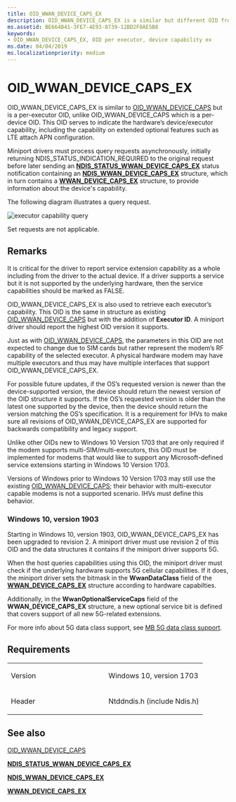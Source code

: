 ```yaml
---
title: OID_WWAN_DEVICE_CAPS_EX
description: OID_WWAN_DEVICE_CAPS_EX is a similar but different OID from OID_WWAN_DEVICE_CAPS.
ms.assetid: BE664B41-3FE7-4E93-8739-12BD2F0AE5B8
keywords:
- OID_WWAN_DEVICE_CAPS_EX, OID per executor, device capability ex
ms.date: 04/04/2019
ms.localizationpriority: medium
---
```


# OID\_WWAN\_DEVICE\_CAPS\_EX


OID\_WWAN\_DEVICE\_CAPS\_EX is similar to [OID\_WWAN\_DEVICE\_CAPS](oid-wwan-device-caps.md) but is a per-executor OID, unlike OID_WWAN_DEVICE_CAPS which is a per-device OID. This OID serves to indicate the hardware’s device/executor capability, including the capability on extended optional features such as LTE attach APN configuration.

Miniport drivers must process query requests asynchronously, initially returning NDIS\_STATUS\_INDICATION\_REQUIRED to the original request before later sending an [**NDIS\_STATUS\_WWAN\_DEVICE\_CAPS\_EX**](https://msdn.microsoft.com/library/windows/hardware/mt782396) status notification containing an [**NDIS\_WWAN\_DEVICE\_CAPS\_EX**](https://msdn.microsoft.com/library/windows/hardware/mt782401) structure, which in turn contains a [**WWAN\_DEVICE\_CAPS\_EX**](https://msdn.microsoft.com/library/windows/hardware/mt799889) structure, to provide information about the device's capability.

The following diagram illustrates a query request.

![executor capability query](images/multi-SIM_6_executorCapabilityQuery.png)

Set requests are not applicable.

Remarks
-------

It is critical for the driver to report service extension capability as a whole including from the driver to the actual device. If a driver supports a service but it is not supported by the underlying hardware, then the service capabilities should be marked as FALSE.

OID\_WWAN\_DEVICE\_CAPS\_EX is also used to retrieve each executor’s capability. This OID is the same in structure as existing [OID\_WWAN\_DEVICE\_CAPS](oid-wwan-device-caps.md) but with the addition of **Executor ID**. A miniport driver should report the highest OID version it supports.

Just as with [OID\_WWAN\_DEVICE\_CAPS](oid-wwan-device-caps.md), the parameters in this OID are not expected to change due to SIM cards but rather represent the modem’s RF capability of the selected executor. A physical hardware modem may have multiple executors and thus may have multiple interfaces that support OID\_WWAN\_DEVICE\_CAPS\_EX.

For possible future updates, if the OS’s requested version is newer than the device-supported version, the device should return the newest version of the OID structure it supports. If the OS’s requested version is older than the latest one supported by the device, then the device should return the version matching the OS’s specification. It is a requirement for IHVs to make sure all revisions of OID\_WWAN\_DEVICE\_CAPS\_EX are supported for backwards compatibility and legacy support.

Unlike other OIDs new to Windows 10 Version 1703 that are only required if the modem supports multi-SIM/multi-executors, this OID must be implemented for modems that would like to support any Microsoft-defined service extensions starting in Windows 10 Version 1703.

Versions of Windows prior to Windows 10 Version 1703 may still use the existing [OID\_WWAN\_DEVICE\_CAPS](oid-wwan-device-caps.md); their behavior with multi-executor capable modems is not a supported scenario. IHVs must define this behavior.

### Windows 10, version 1903

Starting in Windows 10, version 1903, OID_WWAN_DEVICE_CAPS_EX has been upgraded to revision 2. A miniport driver must use revision 2 of this OID and the data structures it contains if the miniport driver supports 5G.

When the host queries capabilities using this OID, the miniport driver must check if the underlying hardware supports 5G cellular capabilities. If it does, the miniport driver sets the bitmask in the **WwanDataClass** field of the [**WWAN_DEVICE_CAPS_EX**](https://docs.microsoft.com/windows-hardware/drivers/ddi/content/wwan/ns-wwan-_wwan_device_caps_ex) structure according to hardware capabilties.

Additionally, in the **WwanOptionalServiceCaps** field of the **WWAN_DEVICE_CAPS_EX** structure, a new optional service bit is defined that covers support of all new 5G-related extensions.

For more info about 5G data class support, see [MB 5G data class support](mb-5g-data-class-support.md).

Requirements
------------

<table>
<colgroup>
<col width="50%" />
<col width="50%" />
</colgroup>
<tbody>
<tr class="odd">
<td><p>Version</p></td>
<td><p>Windows 10, version 1703</p></td>
</tr>
<tr class="even">
<td><p>Header</p></td>
<td>Ntddndis.h (include Ndis.h)</td>
</tr>
</tbody>
</table>

## See also


[OID\_WWAN\_DEVICE\_CAPS](oid-wwan-device-caps.md)

[**NDIS\_STATUS\_WWAN\_DEVICE\_CAPS\_EX**](https://msdn.microsoft.com/library/windows/hardware/mt782396)

[**NDIS\_WWAN\_DEVICE\_CAPS\_EX**](https://msdn.microsoft.com/library/windows/hardware/mt782401)

[**WWAN\_DEVICE\_CAPS\_EX**](https://msdn.microsoft.com/library/windows/hardware/mt799889)



